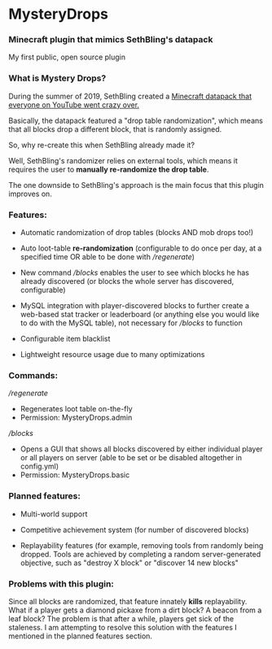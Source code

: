 # MysteryDrops
### Minecraft plugin that mimics SethBling's datapack

My first public, open source plugin
  
### What is Mystery Drops?
  During the summer of 2019, SethBling created a [Minecraft datapack that everyone on YouTube went crazy over.](https://www.youtube.com/watch?v=3JEXAZOrykQ)
  
  Basically, the datapack featured a "drop table randomization", which means that all blocks drop a different block, that is randomly assigned.
  
  So, why re-create this when SethBling already made it?

  Well, SethBling's randomizer relies on external tools, which means it requires the user to **manually re-randomize the drop table**.
  
  The one downside to SethBling's approach is the main focus that this plugin improves on.

### Features:
  - Automatic randomization of drop tables (blocks AND mob drops too!)

  - Auto loot-table **re-randomization** (configurable to do once per day, at a specified time OR able to be done with */regenerate*)
  
  - New command */blocks* enables the user to see which blocks he has already discovered (or blocks the whole server has discovered, configurable)

  - MySQL integration with player-discovered blocks to further create a web-based stat tracker or leaderboard (or anything else you would like to do with the MySQL table), not necessary for */blocks* to function
  
  - Configurable item blacklist
  
  - Lightweight resource usage due to many optimizations

### Commands:

*/regenerate*
- Regenerates loot table on-the-fly
- Permission: MysteryDrops.admin

*/blocks*
- Opens a GUI that shows all blocks discovered by either individual player or all players on server (able to be set or be disabled altogether in config.yml)
- Permission: MysteryDrops.basic 

### Planned features:
  - Multi-world support
  
  - Competitive achievement system (for number of discovered blocks)
  
  - Replayability features (for example, removing tools from randomly being dropped. Tools are achieved by completing a random server-generated objective, such as "destroy X block" or "discover 14 new blocks"

### Problems with this plugin:
  Since all blocks are randomized, that feature innately **kills** replayability. What if a player gets a diamond pickaxe from a dirt block? A beacon from a leaf block? The problem is that after a while, players get sick of the staleness. I am attempting to resolve this solution with the features I mentioned in the planned features section.
